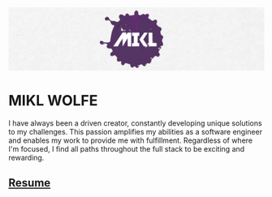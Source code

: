 ![MIKL banner](/images/banner.png)

# MIKL WOLFE

I have always been a driven creator, constantly developing unique solutions to my challenges. This passion amplifies my abilities as a software engineer and enables my work to provide me with fulfillment. Regardless of where I'm focused, I find all paths throughout the full stack to be exciting and rewarding.

## [Resume](https://gist.github.com/chiefmikey/212c7af9b2a24cb0314aee4d42e7defa)
